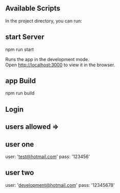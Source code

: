 ## Available Scripts

In the project directory, you can run:

## start Server

npm run start

Runs the app in the development mode.\
Open [http://localhost:3000](http://localhost:3000) to view it in the browser.

## app Build
npm run build

## Login 

## users allowed =>

## user one
user: 'test@hotmail.com'
pass: '123456'

## user two
user: 'development@hotmail.com'
pass: '12345678'

